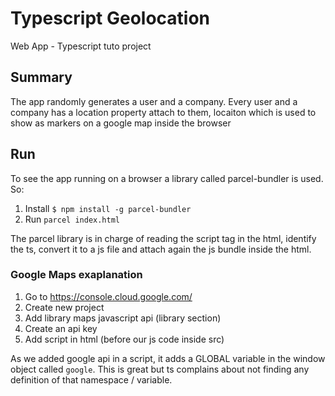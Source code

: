 # Typescript Geolocation

Web App - Typescript tuto project

## Summary

The app randomly generates a user and a company. Every user and a company has a location property attach to them, locaiton which is used to show as markers on a google map inside the browser

## Run

To see the app running on a browser a library called parcel-bundler is used.
So:

1. Install `$ npm install -g parcel-bundler`
1. Run `parcel index.html`

The parcel library is in charge of reading the script tag in the html, identify the ts, convert it to a js file and attach again the js bundle inside the html.

### Google Maps exaplanation

1. Go to https://console.cloud.google.com/
2. Create new project
3. Add library maps javascript api (library section)
4. Create an api key
5. Add script in html (before our js code inside src)

As we added google api in a script, it adds a GLOBAL variable in the window object called `google`. This is great but ts complains about not finding any definition of that namespace / variable.
